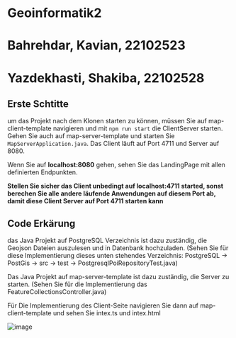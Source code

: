 # Geoinformatik2

# Bahrehdar, Kavian, 22102523 
# Yazdekhasti, Shakiba, 22102528

## Erste Schtitte

um das Projekt nach dem Klonen starten zu können, müssen Sie auf map-client-template navigieren und mit `npm run start` die ClientServer starten.
Gehen Sie auch auf map-server-template und starten Sie `MapServerApplication.java`.
Das Client läuft auf Port 4711 und Server auf 8080.

Wenn Sie auf **localhost:8080** gehen, sehen Sie das LandingPage mit allen definierten Endpunkten.

**Stellen Sie sicher das Client unbedingt auf localhost:4711 started, sonst berechen Sie alle andere läufende Anwendungen auf diesem Port ab, damit diese Client Server auf Port 4711 starten kann**

## Code Erkärung
das Java Projekt auf PostgreSQL Verzeichnis ist dazu zuständig, die Geojson Dateien auszulesen und in Datenbank hochzuladen. (Sehen Sie für diese Implementierung dieses unten stehendes Verzeichnis: PostgreSQL -> PostGis -> src -> test -> PostgresqlPoiRepositoryTest.java)

Das Java Projekt auf map-server-template ist dazu zuständig, die Server zu starten. (Sehen Sie für die Implementierung das FeatureCollectionsController.java)

Für Die Implementierung des Client-Seite navigieren Sie dann auf map-client-template und sehen Sie intex.ts und intex.html

![image](https://github.com/user-attachments/assets/552fcf7e-2562-4610-b351-71477a6fc377)
